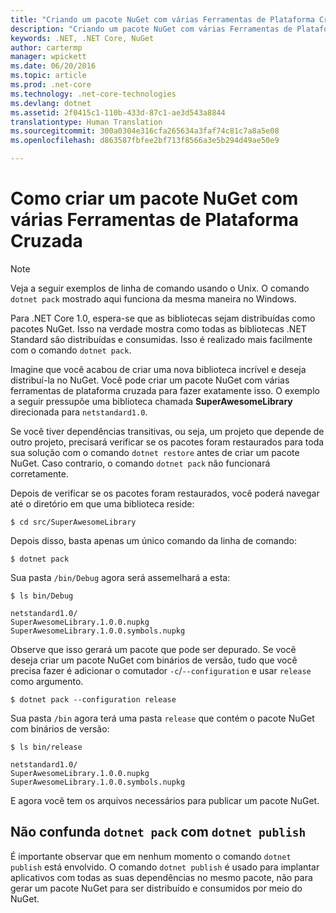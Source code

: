 ```yaml
---
title: "Criando um pacote NuGet com várias Ferramentas de Plataforma Cruzada"
description: "Criando um pacote NuGet com várias Ferramentas de Plataforma Cruzada"
keywords: .NET, .NET Core, NuGet
author: cartermp
manager: wpickett
ms.date: 06/20/2016
ms.topic: article
ms.prod: .net-core
ms.technology: .net-core-technologies
ms.devlang: dotnet
ms.assetid: 2f0415c1-110b-433d-87c1-ae3d543a8844
translationtype: Human Translation
ms.sourcegitcommit: 300a0304e316cfa265634a3faf74c81c7a8a5e08
ms.openlocfilehash: d863587fbfee2bf713f8566a3e5b294d49ae50e9

---
```


# <a name="how-to-create-a-nuget-package-with-cross-platform-tools"></a>Como criar um pacote NuGet com várias Ferramentas de Plataforma Cruzada

> [!NOTE]
> Veja a seguir exemplos de linha de comando usando o Unix.  O comando `dotnet pack` mostrado aqui funciona da mesma maneira no Windows.

Para .NET Core 1.0, espera-se que as bibliotecas sejam distribuídas como pacotes NuGet.  Isso na verdade mostra como todas as bibliotecas .NET Standard são distribuídas e consumidas.  Isso é realizado mais facilmente com o comando `dotnet pack`.

Imagine que você acabou de criar uma nova biblioteca incrível e deseja distribuí-la no NuGet.  Você pode criar um pacote NuGet com várias ferramentas de plataforma cruzada para fazer exatamente isso.  O exemplo a seguir pressupõe uma biblioteca chamada **SuperAwesomeLibrary** direcionada para `netstandard1.0`.

Se você tiver dependências transitivas, ou seja, um projeto que depende de outro projeto, precisará verificar se os pacotes foram restaurados para toda sua solução com o comando `dotnet restore` antes de criar um pacote NuGet.  Caso contrario, o comando `dotnet pack` não funcionará corretamente.

Depois de verificar se os pacotes foram restaurados, você poderá navegar até o diretório em que uma biblioteca reside:

`$ cd src/SuperAwesomeLibrary`

Depois disso, basta apenas um único comando da linha de comando:
    
`$ dotnet pack`

Sua pasta `/bin/Debug` agora será assemelhará a esta:

```
$ ls bin/Debug

netstandard1.0/
SuperAwesomeLibrary.1.0.0.nupkg
SuperAwesomeLibrary.1.0.0.symbols.nupkg
```

Observe que isso gerará um pacote que pode ser depurado.  Se você deseja criar um pacote NuGet com binários de versão, tudo que você precisa fazer é adicionar o comutador `-c`/`--configuration` e usar `release` como argumento.

`$ dotnet pack --configuration release`

Sua pasta `/bin` agora terá uma pasta `release` que contém o pacote NuGet com binários de versão:

```
$ ls bin/release

netstandard1.0/
SuperAwesomeLibrary.1.0.0.nupkg
SuperAwesomeLibrary.1.0.0.symbols.nupkg
```

E agora você tem os arquivos necessários para publicar um pacote NuGet.

## <a name="dont-confuse-dotnet-pack-with-dotnet-publish"></a>Não confunda `dotnet pack` com `dotnet publish`

É importante observar que em nenhum momento o comando `dotnet publish` está envolvido.  O comando `dotnet publish` é usado para implantar aplicativos com todas as suas dependências no mesmo pacote, não para gerar um pacote NuGet para ser distribuído e consumidos por meio do NuGet.



<!--HONumber=Nov16_HO4-->


